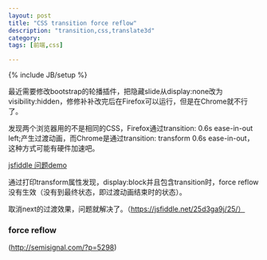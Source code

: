 ```yaml
---
layout: post
title: "CSS transition force reflow"
description: "transition,css,translate3d"
category: 
tags: [前端,css]

---
```

{% include JB/setup %}

最近需要修改bootstrap的轮播插件，把隐藏slide从display:none改为visibility:hidden，修修补补改完后在Firefox可以运行，但是在Chrome就不行了。

发现两个浏览器用的不是相同的CSS，Firefox通过transition: 0.6s ease-in-out left;产生过渡动画，而Chrome是通过transition: transform 0.6s ease-in-out，这种方式可能有硬件加速吧。

[jsfiddle 问题demo](https://jsfiddle.net/25d3ga9j/28/)

通过打印transform属性发现，display:block并且包含transition时，force reflow没有生效（没有到最终状态，即过渡动画结束时的状态）。

取消next的过渡效果，问题就解决了。（https://jsfiddle.net/25d3ga9j/25/）




### force reflow
(http://semisignal.com/?p=5298)

